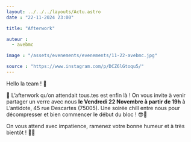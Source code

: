 ```yaml
---
layout: ../../../layouts/Actu.astro
date : "22-11-2024 23:00"

title: "Afterwork"

auteur :
  - avebmc

image : "/assets/evenements/evenements/11-22-avebmc.jpg"

source : "https://www.instagram.com/p/DCZ6lGtoqu5/"
---
```


Hello la team ! 🌟

📅 L’afterwork qu’on attendait tous.tes est enfin là ! On vous invite à venir partager un verre avec nous __le Vendredi 22 Novembre à partir de 19h__ à L’antidote, 45 rue Descartes (75005). Une soirée chill entre nous pour décompresser et bien commencer le début du bloc ! 😎🍹

On vous attend avec impatience, ramenez votre bonne humeur et à très bientôt ! 🥂✨